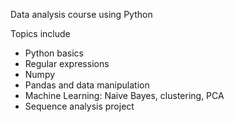 Data analysis course using Python

Topics include
- Python basics
- Regular expressions
- Numpy
- Pandas and data manipulation
- Machine Learning: Naive Bayes, clustering, PCA
- Sequence analysis project
